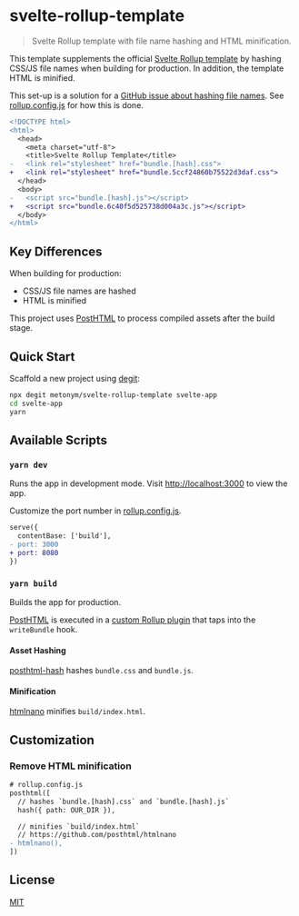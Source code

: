 # svelte-rollup-template

> Svelte Rollup template with file name hashing and HTML minification.

This template supplements the official [Svelte Rollup template](https://github.com/sveltejs/template) by hashing CSS/JS file names when building for production. In addition, the template HTML is minified.

This set-up is a solution for a [GitHub issue about hashing file names](https://github.com/sveltejs/template/issues/39). See [rollup.config.js](rollup.config.js) for how this is done.

```diff
<!DOCTYPE html>
<html>
  <head>
    <meta charset="utf-8">
    <title>Svelte Rollup Template</title>
-   <link rel="stylesheet" href="bundle.[hash].css">
+   <link rel="stylesheet" href="bundle.5ccf24860b75522d3daf.css">
  </head>
  <body>
-   <script src="bundle.[hash].js"></script>
+   <script src="bundle.6c40f5d525738d004a3c.js"></script>
  </body>
</html>
```

## Key Differences

When building for production:

- CSS/JS file names are hashed
- HTML is minified

This project uses [PostHTML](https://github.com/posthtml/posthtml) to process compiled assets after the build stage.

## Quick Start

Scaffold a new project using [degit](https://github.com/Rich-Harris/degit):

```bash
npx degit metonym/svelte-rollup-template svelte-app
cd svelte-app
yarn
```

## Available Scripts

### `yarn dev`

Runs the app in development mode. Visit [http://localhost:3000](http://localhost:3000) to view the app.

Customize the port number in [rollup.config.js](rollup.config.js#L57).

```diff
serve({
  contentBase: ['build'],
- port: 3000
+ port: 8080
})
```

### `yarn build`

Builds the app for production.

[PostHTML](https://github.com/posthtml/posthtml) is executed in a [custom Rollup plugin](rollup.config.js#L16) that taps into the `writeBundle` hook.

#### Asset Hashing

[posthtml-hash](https://github.com/posthtml/posthtml-hash) hashes `bundle.css` and `bundle.js`.

#### Minification

[htmlnano](https://github.com/posthtml/htmlnano) minifies `build/index.html`.

## Customization

### Remove HTML minification

```diff
# rollup.config.js
posthtml([
  // hashes `bundle.[hash].css` and `bundle.[hash].js`
  hash({ path: OUR_DIR }),

  // minifies `build/index.html`
  // https://github.com/posthtml/htmlnano
- htmlnano(),
])
```

## License

[MIT](LICENSE)
